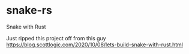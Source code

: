 # snake-rs
Snake with Rust

Just ripped this project off from this guy
https://blog.scottlogic.com/2020/10/08/lets-build-snake-with-rust.html
